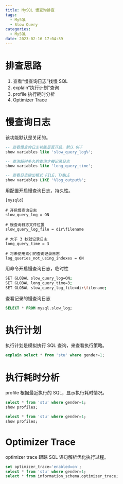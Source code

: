 ```yaml
---
title: MySQL 慢查询排查
tags:
  - MySQL
  - Slow Query
categories:
  - MySQL
date: 2023-02-16 17:04:39
---
```


# 排查思路

1. 查看“慢查询日志”找慢 SQL
2. explain“执行计划”查询
3. profile 执行耗时分析
4. Optimizer Trace

# 慢查询日志

该功能默认是关闭的。

```sql
-- 查看慢查询日志功能是否开启，默认 OFF
show variables like 'slow_query_log%';

-- 查询超时多久的查询才被记录日志
show variables like 'long_query_time';

-- 查看日志输出模式 FILE、TABLE
show variables LIKE '%log_output%';
```

用配置开启慢查询日志，持久性。

```
[mysqld]

# 开启慢查询日志
slow_query_log = ON

# 慢查询日志文件位置
slow_query_log_file = dir\filename

# 大于 3 秒就记录日志
long_query_time = 3

# 将未使用索引的查询记录日志
log_queries_not_using_indexes = ON
```

用命令开启慢查询日志，临时性

```bash
SET GLOBAL slow_query_log=ON;
SET GLOBAL long_query_time=3;
SET GLOBAL slow_query_log_file=dir\filename;
```

查看记录的慢查询日志

```sql
SELECT * FROM mysql.slow_log;
```

# 执行计划

执行计划是模拟执行 SQL 查询，来查看执行策略。

```sql
explain select * from 'stu' where gender=1;
```

# 执行耗时分析

profile 根据最近执行的 SQL，显示执行耗时情况。

```sql
select * from 'stu' where gender=1;
show profiles;
```

```sql
select * from 'stu' where gender=1;
show profiles;
```

# Optimizer Trace

optimizer trace 跟踪 SQL 语句解析优化执行过程。

```sql
set optimizer_trace='enabled=on';
select * from 'stu' where gender=1;
select * from information_schema.optimizer_trace;
```
